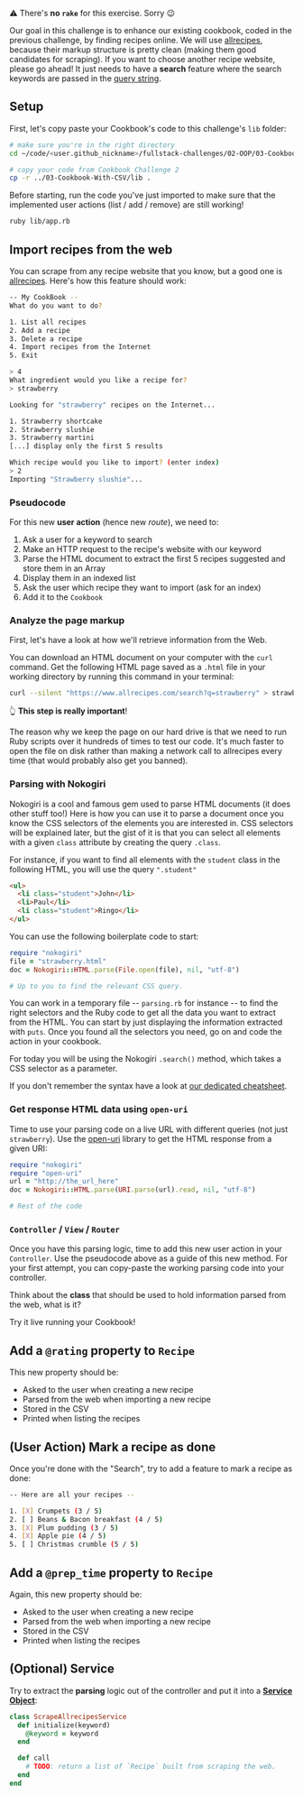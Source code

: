 ⚠️ There's **no `rake`** for this exercise. Sorry 😉

Our goal in this challenge is to enhance our existing cookbook, coded in the previous challenge, by finding recipes online. We will use [allrecipes](https://www.allrecipes.com), because their markup structure is pretty clean (making them good candidates for scraping). If you want to choose another recipe website, please go ahead! It just needs to have a **search** feature where the search keywords are passed in the [query string](https://en.wikipedia.org/wiki/Query_string).

## Setup

First, let's copy paste your Cookbook's code to this challenge's `lib` folder:

```bash
# make sure you're in the right directory
cd ~/code/<user.github_nickname>/fullstack-challenges/02-OOP/03-Cookbook/04-Cookbook-With-Scraping

# copy your code from Cookbook Challenge 2
cp -r ../03-Cookbook-With-CSV/lib .
```

Before starting, run the code you've just imported to make sure that the implemented user actions (list / add / remove) are still working!

```bash
ruby lib/app.rb
```

## Import recipes from the web

You can scrape from any recipe website that you know, but a good one is [allrecipes](https://www.allrecipes.com). Here's how this feature should work:

```bash
-- My CookBook --
What do you want to do?

1. List all recipes
2. Add a recipe
3. Delete a recipe
4. Import recipes from the Internet
5. Exit

> 4
What ingredient would you like a recipe for?
> strawberry

Looking for "strawberry" recipes on the Internet...

1. Strawberry shortcake
2. Strawberry slushie
3. Strawberry martini
[...] display only the first 5 results

Which recipe would you like to import? (enter index)
> 2
Importing "Strawberry slushie"...
```

### Pseudocode

For this new **user action** (hence new _route_), we need to:

1. Ask a user for a keyword to search
2. Make an HTTP request to the recipe's website with our keyword
3. Parse the HTML document to extract the first 5 recipes suggested and store them in an Array
4. Display them in an indexed list
5. Ask the user which recipe they want to import (ask for an index)
6. Add it to the `Cookbook`

### Analyze the page markup

First, let's have a look at how we'll retrieve information from the Web.

You can download an HTML document on your computer with the `curl` command. Get the following HTML page saved as a `.html` file in your working directory by running this command in your terminal:

```bash
curl --silent "https://www.allrecipes.com/search?q=strawberry" > strawberry.html
```

👆 **This step is really important**!

The reason why we keep the page on our hard drive is that we need to run Ruby scripts over it hundreds of times to test our code. It's much faster to open the file on disk rather than making a network call to allrecipes every time (that would probably also get you banned).

### Parsing with Nokogiri

Nokogiri is a cool and famous gem used to parse HTML documents (it does other stuff too!) Here is how you can use it to parse a document once you know the CSS selectors of the elements you are interested in. CSS selectors will be explained later, but the gist of it is that you can select all elements with a given `class` attribute by creating the query `.class`.

For instance, if you want to find all elements with the `student` class in the following HTML, you will use the query `".student"`

```html
<ul>
  <li class="student">John</li>
  <li>Paul</li>
  <li class="student">Ringo</li>
</ul>
```

You can use the following boilerplate code to start:

```ruby
require "nokogiri"
file = "strawberry.html"
doc = Nokogiri::HTML.parse(File.open(file), nil, "utf-8")

# Up to you to find the relevant CSS query.
```

You can work in a temporary file -- `parsing.rb` for instance -- to find the right selectors and the Ruby code to get all the data you want to extract from the HTML. You can start by just displaying the information extracted with `puts`. Once you found all the selectors you need, go on and code the action in your cookbook.

For today you will be using the Nokogiri `.search()` method, which takes a CSS selector as a parameter.

If you don't remember the syntax have a look at [our dedicated cheatsheet](https://kitt.lewagon.com/knowledge/cheatsheets/nokogiri).

### Get response HTML data using `open-uri`

Time to use your parsing code on a live URL with different queries (not just `strawberry`). Use the [open-uri](https://ruby-doc.org/core/stdlibs/open-uri/OpenURI.html) library to get the HTML response from a given URI:

```ruby
require "nokogiri"
require "open-uri"
url = "http://the_url_here"
doc = Nokogiri::HTML.parse(URI.parse(url).read, nil, "utf-8")

# Rest of the code
```

### `Controller` / `View` / `Router`

Once you have this parsing logic, time to add this new user action in your `Controller`. Use the pseudocode above as a guide of this new method. For your first attempt, you can copy-paste the working parsing code into your controller.

Think about the **class** that should be used to hold information parsed from the web, what is it?

Try it live running your Cookbook!

## Add a `@rating` property to `Recipe`

This new property should be:
- Asked to the user when creating a new recipe
- Parsed from the web when importing a new recipe
- Stored in the CSV
- Printed when listing the recipes

## (User Action) Mark a recipe as done

Once you're done with the "Search", try to add a feature to mark a recipe as done:

```bash
-- Here are all your recipes --

1. [X] Crumpets (3 / 5)
2. [ ] Beans & Bacon breakfast (4 / 5)
3. [X] Plum pudding (3 / 5)
4. [X] Apple pie (4 / 5)
5. [ ] Christmas crumble (5 / 5)
```

## Add a `@prep_time` property to `Recipe`

Again, this new property should be:
- Asked to the user when creating a new recipe
- Parsed from the web when importing a new recipe
- Stored in the CSV
- Printed when listing the recipes

## (Optional) Service

Try to extract the **parsing** logic out of the controller and put it into a [**Service Object**](https://www.toptal.com/ruby-on-rails/rails-service-objects-tutorial):

```ruby
class ScrapeAllrecipesService
  def initialize(keyword)
    @keyword = keyword
  end

  def call
    # TODO: return a list of `Recipe` built from scraping the web.
  end
end
```
